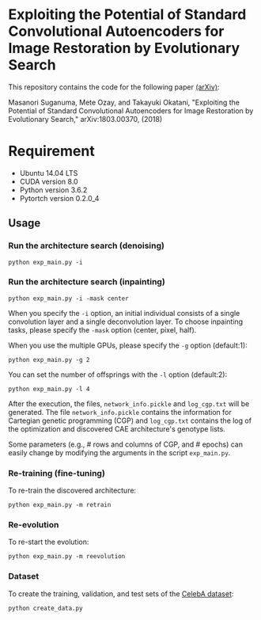 # Exploiting the Potential of Standard Convolutional Autoencoders for Image Restoration by Evolutionary Search

This repository contains the code for the following paper [(arXiv)](https://arxiv.org/abs/1803.00370):

Masanori Suganuma, Mete Ozay, and Takayuki Okatani, "Exploiting the Potential of Standard Convolutional Autoencoders for Image Restoration by Evolutionary Search," arXiv:1803.00370, (2018)


# Requirement

* Ubuntu 14.04 LTS
* CUDA version 8.0
* Python version 3.6.2
* Pytortch version 0.2.0_4


## Usage

### Run the architecture search (denoising)

```shell
python exp_main.py -i
```

### Run the architecture search (inpainting)

```shell
python exp_main.py -i -mask center
```

When you specify the `-i` option, an initial individual consists of a single convolution layer and a single deconvolution layer.
To choose inpainting tasks, please specify the `-mask` option (center, pixel, half).


When you use the multiple GPUs, please specify the `-g` option (default:1):

```shell
python exp_main.py -g 2
```

You can set the number of offsprings with the `-l` option (default:2):

```shell
python exp_main.py -l 4
```


After the execution, the files, `network_info.pickle` and `log_cgp.txt` will be generated. The file `network_info.pickle` contains the information for Cartegian genetic programming (CGP) and `log_cgp.txt` contains the log of the optimization and discovered CAE architecture's genotype lists.

Some parameters (e.g., # rows and columns of CGP, and # epochs) can easily change by modifying the arguments in the script `exp_main.py`.


### Re-training (fine-tuning)

To re-train the discovered architecture:

```shell
python exp_main.py -m retrain
```

### Re-evolution

To re-start the evolution:

```shell
python exp_main.py -m reevolution
```


### Dataset

To create the training, validation, and test sets of the [CelebA dataset](http://mmlab.ie.cuhk.edu.hk/projects/CelebA.html):

```shell
python create_data.py
```
